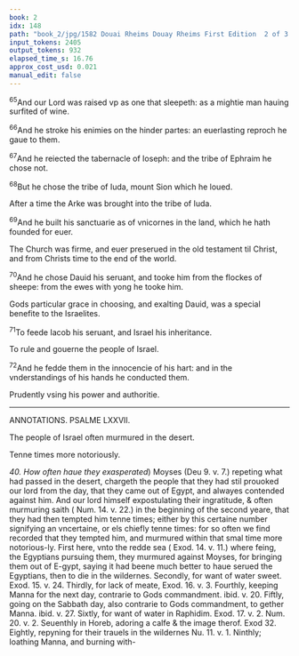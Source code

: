 ```yaml
---
book: 2
idx: 148
path: "book_2/jpg/1582 Douai Rheims Douay Rheims First Edition  2 of 3 1610 Old Testament.pdf-148.jpg"
input_tokens: 2405
output_tokens: 932
elapsed_time_s: 16.76
approx_cost_usd: 0.021
manual_edit: false
---
```

[^1]: Nevertheless God plagued the infidels, and conserued his Church. 1. Reg. 5.

[^2]: At before. v. 60.

<sup>65</sup>And our Lord was raised vp as one that sleepeth: as a mightie man hauing surfited of wine.

<sup>66</sup>And he stroke his enimies on the hinder partes: an euerlasting reproch he gaue to them.

<sup>67</sup>And he reiected the tabernacle of Ioseph: and the tribe of Ephraim he chose not.

<sup>68</sup>But he chose the tribe of Iuda, mount Sion which he loued.

<aside>After a time the Arke was brought into the tribe of Iuda.</aside>

<sup>69</sup>And he built his sanctuarie as of vnicornes in the land, which he hath founded for euer.

<aside>The Church was firme, and euer preserued in the old testament til Christ, and from Christs time to the end of the world.</aside>

<sup>70</sup>And he chose Dauid his seruant, and tooke him from the flockes of sheepe: from the ewes with yong he tooke him.

<aside>Gods particular grace in choosing, and exalting Dauid, was a special benefite to the Israelites.</aside>

<sup>71</sup>To feede Iacob his seruant, and Israel his inheritance.

<aside>To rule and gouerne the people of Israel.</aside>

<sup>72</sup>And he fedde them in the innocencie of his hart: and in the vnderstandings of his hands he conducted them.

<aside>Prudently vsing his power and authoritie.</aside>

---

ANNOTATIONS. PSALME LXXVII.

The people of Israel often murmured in the desert.

Tenne times more notoriously.

*40. How often haue they exasperated*) Moyses (Deu 9. v. 7.) repeting what had passed in the desert, chargeth the people that they had stil prouoked our lord from the day, that they came out of Egypt, and alwayes contended against him. And our lord himself expostulating their ingratitude, & often murmuring saith ( Num. 14. v. 22.) in the beginning of the second yeare, that they had then tempted him tenne times; either by this certaine number signifying an vncertaine, or els chiefly tenne times: for so often we find recorded that they tempted him, and murmured within that smal time more notorious-ly. First here, vnto the redde sea ( Exod. 14. v. 11.) where feing, the Egyptians pursuing them, they murmured against Moyses, for bringing them out of E-gypt, saying it had beene much better to haue serued the Egyptians, then to die in the wildernes. Secondly, for want of water sweet. Exod. 15. v. 24. Thirdly, for lack of meate, Exod. 16. v. 3. Fourthly, keeping Manna for the next day, contrarie to Gods commandment. ibid. v. 20. Fiftly, going on the Sabbath day, also contrarie to Gods commandment, to gether Manna. ibid. v. 27. Sixtly, for want of water in Raphidim. Exod. 17. v. 2. Num. 20. v. 2. Seuenthly in Horeb, adoring a calfe & the image therof. Exod 32. Eightly, repyning for their trauels in the wildernes Nu. 11. v. 1. Ninthly; loathing Manna, and burning with-